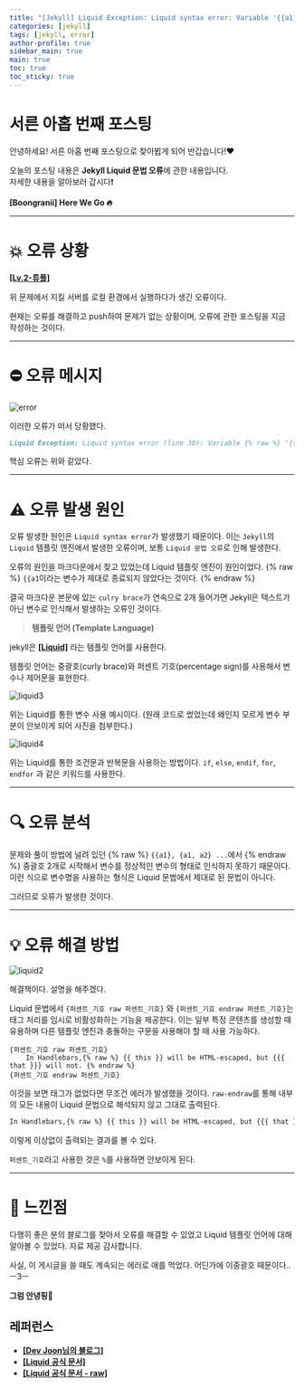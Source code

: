 ```yaml
---
title: "[Jekyll] Liquid Exception: Liquid syntax error: Variable '{{a1}' was not properly terminated with regexp"
categories: [jekyll]
tags: [jekyll, error]
author-profile: true
sidebar_main: true
main: true
toc: true
toc_sticky: true
---
```


# 서른 아홉 번째 포스팅

안녕하세요! 서른 아홉 번째 포스팅으로 찾아뵙게 되어 반갑습니다!♥

오늘의 포스팅 내용은 **Jekyll Liquid 문법 오류**에 관한 내용입니다. <br/>
자세한 내용을 알아보러 갑시다❗️

**[Boongranii] Here We Go 🔥**

---

# 💥 오류 상황

[**[Lv.2-튜플]**](https://bbjbc.github.io/algorithm/thirty-eighth-posting/)

위 문제에서 지킬 서버를 로컬 환경에서 실행하다가 생긴 오류이다.

현재는 오류를 해결하고 push하여 문제가 없는 상황이며, 오류에 관한 포스팅을 지금 작성하는 것이다.

---

# ⛔️ 오류 메시지

![error](https://github.com/bbjbc/bbjbc.github.io/assets/102457140/5b060a03-438f-47a7-95ec-52ead0295fac) <br>

이러한 오류가 떠서 당황했다.

```md
Liquid Exception: Liquid syntax error (line 30): Variable {% raw %} '{{a1}' was not properly terminated with regexp: /\}\}/ {% endraw %}
```

핵심 오류는 위와 같았다.

---

# ⚠️ 오류 발생 원인

오류 발생한 원인은 `Liquid syntax error`가 발생했기 때문이다. 이는 `Jekyll`의 `Liquid` 템플릿 엔진에서 발생한 오류이며, 보통 `Liquid 문법 오류`로 인해 발생한다.

오류의 원인을 마크다운에서 찾고 있었는데 Liquid 템플릿 엔진이 원인이었다. {% raw %} `{{a1`이라는 변수가 제대로 종료되지 않았다는 것이다. {% endraw %}

결국 마크다운 본문에 있는 `culry brace`가 연속으로 2개 들어가면 Jekyll은 텍스트가 아닌 변수로 인식해서 발생하는 오류인 것이다.

> **템플릿 언어 (Template Language)**

jekyll은 [**[Liquid]**](https://shopify.github.io/liquid/) 라는 템플릿 언어를 사용한다.

템플릿 언어는 중괄호(curly brace)와 퍼센트 기호(percentage sign)를 사용해서 변수나 제어문을 표현한다.

![liquid3](https://github.com/bbjbc/bbjbc.github.io/assets/102457140/2ed2ef22-88c5-4ca4-8f3f-664f7c156243) <br>

위는 Liquid를 통한 변수 사용 예시이다. (원래 코드로 썼었는데 왜인지 모르게 변수 부분이 안보이게 되어 사진을 첨부한다.)

![liquid4](https://github.com/bbjbc/bbjbc.github.io/assets/102457140/26939dbe-2bff-4615-a4ac-8d8e17f4ae71) <br>

위는 Liquid를 통한 조건문과 반복문을 사용하는 방법이다. `if`, `else`, `endif`, `for`, `endfor` 과 같은 키워드를 사용한다.

---

# 🔍 오류 분석

문제와 풀이 방법에 널려 있던 {% raw %} `{{a1}, {a1, a2} ...`에서 {% endraw %} 중괄호 2개로 시작해서 변수를 정상적인 변수의 형태로 인식하지 못하기 때문이다. 이런 식으로 변수명을 사용하는 형식은 Liquid 문법에서 제대로 된 문법이 아니다.

그러므로 오류가 발생한 것이다.

---

# 💡 오류 해결 방법

![liquid2](https://github.com/bbjbc/bbjbc.github.io/assets/102457140/0a78cc0a-4070-4063-9576-feb514feac0a) <br>

해결책이다. 설명을 해주겠다.

Liquid 문법에서 `{퍼센트_기호 raw 퍼센트_기호}` 와 `{퍼센트_기호 endraw 퍼센트_기호}`는 태그 처리를 임시로 비활성화하는 기능을 제공한다. 이는 일부 특정 콘텐츠를 생성할 때 유용하며 다른 템플릿 엔진과 충돌하는 구문을 사용해야 할 때 사용 가능하다.

```liquid
{퍼센트_기호 raw 퍼센트_기호}
    In Handlebars,{% raw %} {{ this }} will be HTML-escaped, but {{{ that }}} will not. {% endraw %}
{퍼센트_기호 endraw 퍼센트_기호}
```

이것을 보면 태그가 없었다면 무조건 에러가 발생했을 것이다. `raw-endraw`를 통해 내부의 모든 내용이 Liquid 문법으로 해석되지 않고 그대로 출력된다.

```md
In Handlebars,{% raw %} {{ this }} will be HTML-escaped, but {{{ that }}} will not. {% endraw %}
```

이렇게 이상없이 출력되는 결과를 볼 수 있다.

`퍼센트_기호`라고 사용한 것은 `%`를 사용하면 안보이게 된다.

---

# 👅 느낀점

다행히 좋은 분의 블로그를 찾아서 오류를 해결할 수 있었고 Liquid 템플릿 언어에 대해 알아볼 수 있었다. 자료 제공 감사합니다.

사실, 이 게시글을 쓸 때도 계속되는 에러로 애를 먹었다. 어딘가에 이중괄호 때문이다.. ㅡ3ㅡ

**그럼 안녕핑🐌**

## 레퍼런스

- [**[Dev Joon님의 블로그]**](https://han-joon-hyeok.github.io/posts/jekyll-liquid-syntax-error-curly-braces/)
- [**[Liquid 공식 문서]**](https://shopify.github.io/liquid/)
- [**[Liquid 공식 문서 - raw]**](https://shopify.github.io/liquid/tags/template/)

